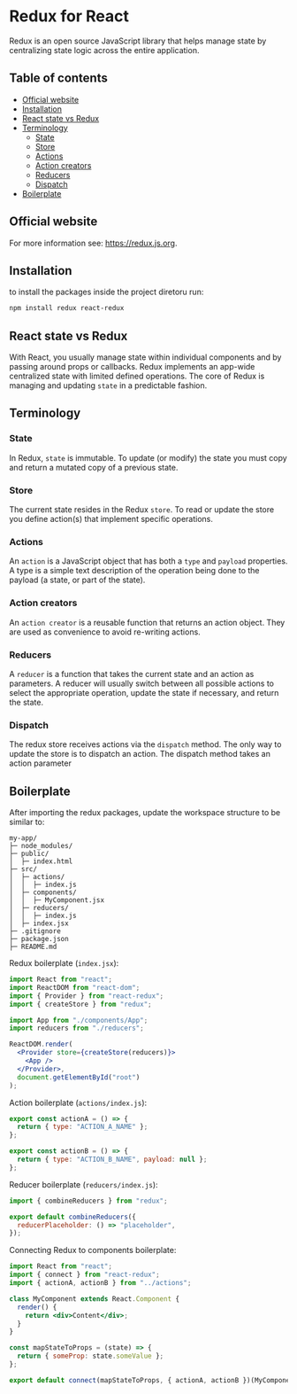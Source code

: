 # Redux for React<!-- omit in toc -->

Redux is an open source JavaScript library that helps manage state by centralizing state logic across the entire application.

## Table of contents<!-- omit in toc -->

- [Official website](#official-website)
- [Installation](#installation)
- [React state vs Redux](#react-state-vs-redux)
- [Terminology](#terminology)
  - [State](#state)
  - [Store](#store)
  - [Actions](#actions)
  - [Action creators](#action-creators)
  - [Reducers](#reducers)
  - [Dispatch](#dispatch)
- [Boilerplate](#boilerplate)

## Official website

For more information see: <https://redux.js.org>.

## Installation

to install the packages inside the project diretoru run:

```sh
npm install redux react-redux
```

## React state vs Redux

With React, you usually manage state within individual components and by passing around props or callbacks. Redux implements an app-wide centralized state with limited defined operations. The core of Redux is managing and updating `state` in a predictable fashion.

## Terminology

### State

In Redux, `state` is immutable. To update (or modify) the state you must copy and return a mutated copy of a previous state.

### Store

The current state resides in the Redux `store`. To read or update the store you define action(s) that implement specific operations.

### Actions

An `action` is a JavaScript object that has both a `type` and `payload` properties. A type is a simple text description of the operation being done to the payload (a state, or part of the state).

### Action creators

An `action creator` is a reusable function that returns an action object. They are used as convenience to avoid re-writing actions.

### Reducers

A `reducer` is a function that takes the current state and an action as parameters. A reducer will usually switch between all possible actions to select the appropriate operation, update the state if necessary, and return the state.

### Dispatch

The redux store receives actions via the `dispatch` method. The only way to update the store is to dispatch an action. The dispatch method takes an action parameter

## Boilerplate

After importing the redux packages, update the workspace structure to be similar to:

```text
my-app/
├─ node_modules/
├─ public/
│  ├─ index.html
├─ src/
│  ├─ actions/
│  │  ├─ index.js
│  ├─ components/
│  │  ├─ MyComponent.jsx
│  ├─ reducers/
│  │  ├─ index.js
│  ├─ index.jsx
├─ .gitignore
├─ package.json
├─ README.md
```

Redux boilerplate (`index.jsx`):

```jsx
import React from "react";
import ReactDOM from "react-dom";
import { Provider } from "react-redux";
import { createStore } from "redux";

import App from "./components/App";
import reducers from "./reducers";

ReactDOM.render(
  <Provider store={createStore(reducers)}>
    <App />
  </Provider>,
  document.getElementById("root")
);
```

Action boilerplate (`actions/index.js`):

```jsx
export const actionA = () => {
  return { type: "ACTION_A_NAME" };
};

export const actionB = () => {
  return { type: "ACTION_B_NAME", payload: null };
};
```

Reducer boilerplate (`reducers/index.js`):

```jsx
import { combineReducers } from "redux";

export default combineReducers({
  reducerPlaceholder: () => "placeholder",
});
```

Connecting Redux to components boilerplate:

```jsx
import React from "react";
import { connect } from "react-redux";
import { actionA, actionB } from "../actions";

class MyComponent extends React.Component {
  render() {
    return <div>Content</div>;
  }
}

const mapStateToProps = (state) => {
  return { someProp: state.someValue };
};

export default connect(mapStateToProps, { actionA, actionB })(MyComponent);
```
